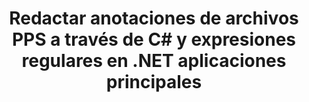 ---
############################# Static ############################
layout: "autogen"
draft: false
path: "es/redaction/net/annotation/pps"
otherformats: CSV DOC DOCM DOCX DOT DOTM DOTX PDF POT POTM PPSM PPSX PPT PPTM PPTX RTF XLS XLSM XLSX XLT XLTM XLTX  

############################# Head ############################
head_title: "Redactar anotaciones en documentos PPS usando expresiones regulares a través de .NET Core"
head_description: "Redactar información confidencial en anotaciones usando expresiones regulares de documentos de diferentes formatos"

############################# Header ############################
title: "Redactar anotaciones de archivos PPS a través de C# y expresiones regulares en .NET aplicaciones principales"
description: "Encuentre y elimine información confidencial de documentos, hojas de cálculo y presentaciones de Office y OpenOffice, así como PPS en Windows, Linux y macOS"

################### SubMenu/Download Button #####################
submenu:
    enable: true

############################# About ############################
about:
    enable: true
    title: "Redacción de anotaciones de documentos para .NET API"
    content: |
        Una única interfaz independiente del formato para la desinfección de información confidencial y clasificada de los documentos e imágenes PDF, Word, Excel, PowerPoint, incluida la capacidad de cambiar metadatos y eliminar anotaciones. Con la herramienta GroupDocs.Redaction for .NET puede redactar la información clasificada y guardar el documento redactado en PDF, transformando todas las páginas en imágenes de trama o manteniendo el documento en su formato original para su posterior edición.

############################# Steps ############################
steps:
    enable: true
    title_left: "Redactar anotaciones de PPS usando expresiones regulares a través de C#"
    content_left: |
        [GroupDocs.Redaction](es//redaction/net/) permite a los desarrolladores de .NET utilizar expresiones regulares al máximo para redactar el archivo PPS con unos sencillos pasos.

        *   Cree una instancia de la clase [Redactor](https://apireference.groupdocs.com/redaction/net/groupdocs.redaction/redactor) y cargue el archivo PPS
        *   Cree una instancia de la clase [AnnotationRedaction](https://apireference.groupdocs.com/redaction/net/groupdocs.redaction.redactions/annotationredaction) para encontrar y reemplazar los comentarios.
        *   Llame al método [Redactor.Apply](https://apireference.groupdocs.com/redaction/net/groupdocs.redaction/redactor/methods/apply/index) con objeto de AnnotationRedaction
        
    title_right: "Cómo utilizar la API de redacción GroupDocs"
    content_right: |
        Instale el paquete desde la línea de comandos como ```nuget install GroupDocs.Redaction``` o a través de la Consola del administrador de paquetes de Visual Studio con ```Install-Package GroupDocs.Redaction```. 
        Como alternativa, obtenga el instalador MSI sin conexión o las DLL en un archivo ZIP de [descargas](https://downloads.groupdocs.com/redaction/net) y consúltelo en su proyecto manualmente.  
        
    code: |
        ```cs
        using (Redactor redactor = new Redactor(@"sample.pps"))
        {
        	redactor.Apply(new AnnotationRedaction("(?im:john)", "[redacted]"));
        	redactor.Save();
        }
        ```

############################# Demos ############################
demos:
    enable: true
############################# About Formats ############################
about_formats:
    enable: true
############################# More Formats ############################
more_formats:
    enable: true

############################# Back to top ###############################
back_to_top:
    enable: true
---